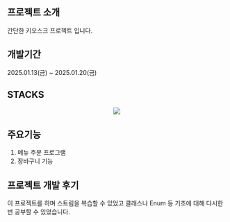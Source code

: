 ## 프로젝트 소개
간단한 키오스크 프로젝트 입니다.

## 개발기간
2025.01.13(금) ~ 2025.01.20(금)

## STACKS
<div align=center> 
  <img src="https://img.shields.io/badge/java-%23ED8B00.svg?style=for-the-badge&logo=openjdk&logoColor=white">
</div>

## 주요기능
1. 메뉴 주문 프로그램
2. 장바구니 기능

## 프로젝트 개발 후기
이 프로젝트를 하며 스트림을 복습할 수 있었고 클래스나 Enum 등 기초에 대해 다시한번 공부할 수 있었습니다.